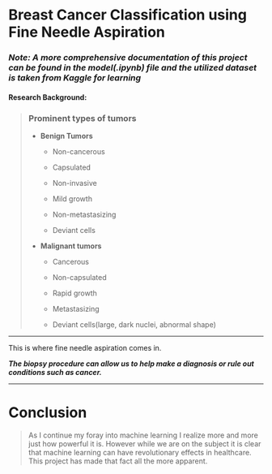 # Breast Cancer Classification using Fine Needle Aspiration
### ***Note: A more comprehensive documentation of this project can be found in the model(.ipynb) file and the utilized dataset is taken from Kaggle for learning***

#### Research Background:
> ### Prominent types of tumors
> - **Benign Tumors**
>
>   - Non-cancerous
>
>   - Capsulated
>
>   - Non-invasive
>
>   - Mild growth
>
>   - Non-metastasizing
>
>   - Deviant cells 
>
> - **Malignant tumors**
>
>   - Cancerous
>
>   - Non-capsulated
>
>   - Rapid growth
>
>   - Metastasizing
>
>   - Deviant cells(large, dark nuclei, abnormal shape)
>
***
This is where fine needle aspiration comes in.

***The biopsy procedure can allow us to help make a diagnosis or rule out conditions such as cancer.***
***
# Conclusion
> As I continue my foray into machine learning I realize more and more just how powerful it is. 
> However while we are on the subject it is clear that machine learning can have revolutionary effects in healthcare. 
> This project has made that fact all the more apparent. 

